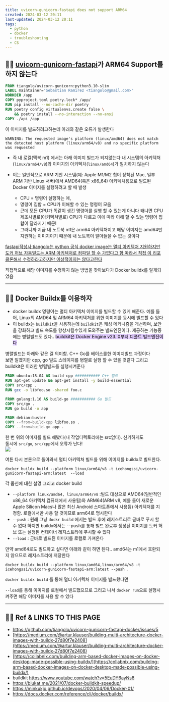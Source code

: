 ```yaml
---
title: uvicorn-gunicorn-fastapi does not support ARM64
created: 2024-03-12 20:11
last-updated: 2024-03-12 20:11
tags:
  - python
  - docker
  - troubleshooting
  - CS
---
```


## 👯‍♂️ [uvicorn-gunicorn-fastapi](https://github.com/tiangolo/uvicorn-gunicorn-fastapi-docker)가 ARM64 Support를 하지 않는다



```dockerfile
FROM tiangolo/uvicorn-gunicorn:python3.10-slim
LABEL maintainer="Sebastian Ramirez <tiangolo@gmail.com>"
WORKDIR /app
COPY pyproject.toml poetry.lock* /app/
RUN pip install --no-cache-dir poetry
RUN poetry config virtualenvs.create false \
	&& poetry install --no-interaction --no-ansi
COPY ./api /app
```

이 이미지를 빌드하려고하는데  아래와 같은 오류가 발생한다
```
WARNING: The requested image's platform (linux/amd64) does not match the detected host platform (linux/arm64/v8) and no specific platform was requested
```

- 즉 내 로컬(맥북 m1) 에서는 아래 이미지 빌드가 되지않는다 내 시스템의 아키텍처(`linux/arm64/v8`)와  이미지의 아키텍처(`linux/amd64`)가 일치하지 않는다

- 이는 일반적으로 ARM 기반 시스템(예: Apple M1/M2 칩이 장착된 Mac, 일부 ARM 기반 Linux 서버)에서 AMD64(혹은 x86_64) 아키텍처용으로 빌드된 Docker 이미지를 실행하려고 할 때 발생
	- CPU = 명령어 실행하는 애, 
	- 명령어 집합 = CPU가 이해할 수 있는 명령어 모음
	- 근데 모든 CPU가 똑같이 생긴 명령어를 실행 할 수 있는게 아니다 왜냐면 CPU제조사별로(아키텍쳐별로) CPU가 다르고 이에 따라 이해 할 수 있는 명령어 집합이 달라지기 때문!  
	- 그러니까 지금 내 노트북 m1은 arm64 아키텍처이고 해당 이미지는 amd64만 지원하는 이미지이기 때문에 내 노트북이 알아들을 수 없는 것이다

[fastapi작성사 tiangolo는 python 공식 docker image는 멀티 아키텍처 지원하지만 도커 허브 자동빌드는 ARM 아키텍처로 컴파일 할 수 가없다고 함 따라서 직접 이 리포 클론해서 수정하라고하지만 이상적이지는 않다고한다](https://github.com/tiangolo/uvicorn-gunicorn-fastapi-docker/issues/5)


직접적으로 해당 이미지를 수정하지 않는 방법을 찾아보다가 Docker buildx를 알게되었음


--- 

## 👯‍♂️ Docker Buildx를 이용하자

- docker buildx 명령어는 멀티 아키텍처 이미지를 빌드할 수 있게 해준다.  예를 들어, Linux의 AMD64 및 ARM64 아키텍처를 위한 이미지를 동시에 빌드할 수 있다
- 이 buildx는 `buildkit`을 사용하는데 `buildkit`은 캐싱 메커니즘을 개선하며, 보안을 강화하고 빌드 속도를 향상시킬수있게 도와주는 빌드엔진이다. 제공하는 기능중에는 병렬빌드도 있다..  <mark style="background: #D2B3FFA6;">buildkit은 Docker Engine v23. 0부터 디폴트 빌드엔진이다</mark>

병렬빌드는 아래와 같은 걸 의미함. C++  Go를 베이스를한 이미지빌드 과정이다  
보면 알겠지만 cpp, go 빌드 스테이지를 병렬로 실행 할 수 있을 것같다 그리고 buildkit은 이러한 병렬빌드를 실행시켜준다 

```Dockerfile
FROM ubuntu:18.04 AS build-cpp ########### C++ 빌드
RUN apt-get update && apt-get install -y build-essential
COPY src/cpp .
RUN gcc -o libfoo.so -shared foo.c

FROM golang:1.16 AS build-go ########### Go 빌드 
COPY src/go .
RUN go build -o app

FROM debian:buster
COPY --from=build-cpp libfoo.so .
COPY --from=build-go app .
```
한 번 위의 이미지를 빌드 해봤다(내 작업디렉토리에는 src없다). 신기하게도  
동시에 `src/go`, `src/cpp`에서 오류가 난다!  
![](https://i.imgur.com/9nKMAxH.png)

여튼 다시 본론으로 돌아와서 멀티 아키텍처 빌드를 위해 이미지를 buildx로 빌드한다.
```
docker buildx build --platform linux/arm64/v8 -t icehongssi/uvicorn-gunicorn-fastapi-arm:latest  --load
```
각 옵션에 대한 설명 그리고 docker build

- `--platform linux/amd64, linux/arm64/v8` :빌드 대상으로 AMD64(일반적인 x86_64 아키텍처 컴퓨터에서 사용됨)와 ARM64(ARM v8, 예를 들어 새로운 Apple Silicon Macs나 많은 최신 Android 스마트폰에서 사용됨) 아키텍처를 지정함. 로컬에서만 사용 할 것이므로 arm64로 명시한다 
-  `--push` : 원래 그냥 `dockr build` 에서는 빌드 후에 레지스트리로 곧바로 푸시 할 수 없다 하지만 buildx에서는 --push를 통해 빌드 완료후 생성된 이미지를 도커 허브 또는 설정된 컨테이너 레지스트리에 푸시할 수 있다 
- `--load` : 곧바로 빌드된 이미지를 로컬로 가져온다  

만약 amd64로도 빌드하고 싶다면 아래와 같이 하면 된다.. amd64는 m1에서 호환되지 않으므로 레지스트리에 저장한다
```
docker buildx build --platform linux/amd64,linux/arm64/v8 -t icehongssi/uvicorn-gunicorn-fastapi-arm:latest --push . 
```
`docker buildx build` 를 통해 멀티 아키텍처 이미지를 빌드했다면

`--load`를 통해 이미지를 로컬에서 빌드했으므로  그리고 나서 `docker run`으로 실행시켜주면 해당 이미지를 사용 할 수 있다



--- 

## 👯‍♂️ Ref & LINKS TO THIS PAGE

-  https://github.com/tiangolo/uvicorn-gunicorn-fastapi-docker/issues/5
- [https://medium.com/@artur.klauser/building-multi-architecture-docker-images-with-buildx-27d80f7e2408](https://medium.com/@artur.klauser/building-multi-architecture-docker-images-with-buildx-27d80f7e2408)  
- [https://collabnix.com/building-arm-based-docker-images-on-docker-desktop-made-possible-using-buildx/](https://collabnix.com/building-arm-based-docker-images-on-docker-desktop-made-possible-using-buildx/)
- buildkit https://www.youtube.com/watch?v=5EuDY6ayNs8
- https://blukat.me/2021/07/docker-buildkit-speedup/
- https://minkukjo.github.io/devops/2020/04/06/Docker-01/
- https://docs.docker.com/reference/cli/docker/buildx/